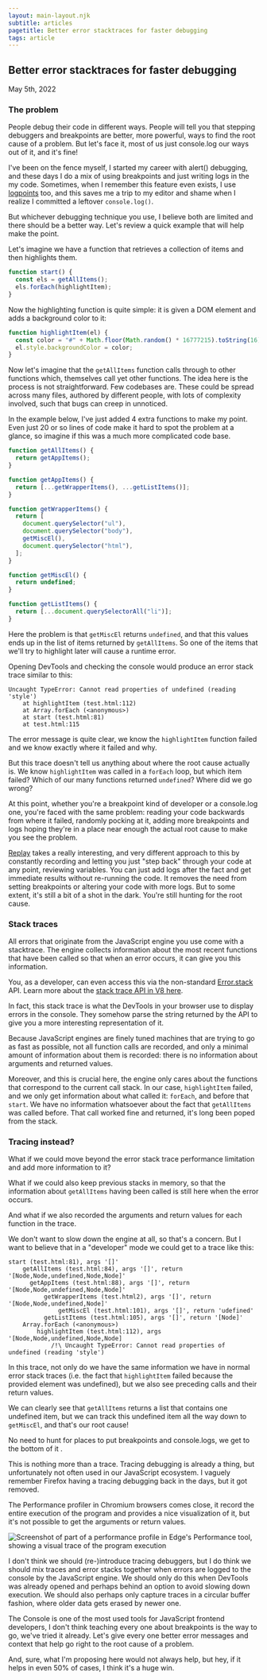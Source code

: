 ```yaml
---
layout: main-layout.njk
subtitle: articles
pagetitle: Better error stacktraces for faster debugging
tags: article
---
```

<link href="https://unpkg.com/prismjs@1.20.0/themes/prism-okaidia.css" rel="stylesheet">

## Better error stacktraces for faster debugging

<time datetime="2022-05-05">May 5th, 2022</time>

### The problem

People debug their code in different ways. People will tell you that stepping debuggers and breakpoints are better, more powerful, ways to find the root cause of a problem. But let's face it, most of us just console.log our ways out of it, and it's fine!

I've been on the fence myself, I started my career with alert() debugging, and these days I do a mix of using breakpoints and just writing logs in the my code. Sometimes, when I remember this feature even exists, I use [logpoints](https://devtoolstips.org/tips/en/use-logpoints/) too, and this saves me a trip to my editor and shame when I realize I committed a leftover `console.log()`.

But whichever debugging technique you use, I believe both are limited and there should be a better way. Let's review a quick example that will help make the point.

Let's imagine we have a function that retrieves a collection of items and then highlights them.

```javascript
function start() {
  const els = getAllItems();
  els.forEach(highlightItem);
}
```

Now the highlighting function is quite simple: it is given a DOM element and adds a background color to it:

```javascript
function highlightItem(el) {
  const color = "#" + Math.floor(Math.random() * 16777215).toString(16);
  el.style.backgroundColor = color;
}
```

Now let's imagine that the `getAllItems` function calls through to other functions which, themselves call yet other functions. The idea here is the process is not straightforward. Few codebases are. These could be spread across many files, authored by different people, with lots of complexity involved, such that bugs can creep in unnoticed.

In the example below, I've just added 4 extra functions to make my point. Even just 20 or so lines of code make it hard to spot the problem at a glance, so imagine if this was a much more complicated code base.

```javascript
function getAllItems() {
  return getAppItems();
}

function getAppItems() {
  return [...getWrapperItems(), ...getListItems()];
}

function getWrapperItems() {
  return [
    document.querySelector("ul"),
    document.querySelector("body"),
    getMiscEl(),
    document.querySelector("html"),
  ];
}

function getMiscEl() {
  return undefined;
}

function getListItems() {
  return [...document.querySelectorAll("li")];
}
```

Here the problem is that `getMiscEl` returns `undefined`, and that this values ends up in the list of items returned by `getAllItems`. So one of the items that we'll try to highlight later will cause a runtime error.

Opening DevTools and checking the console would produce an error stack trace similar to this:

```text
Uncaught TypeError: Cannot read properties of undefined (reading 'style')
    at highlightItem (test.html:112)
    at Array.forEach (<anonymous>)
    at start (test.html:81)
    at test.html:115
```

The error message is quite clear, we know the `highlightItem` function failed and we know exactly where it failed and why.

But this trace doesn't tell us anything about where the root cause actually is. We know `highlightItem` was called in a `forEach` loop, but which item failed? Which of our many functions returned `undefined`? Where did we go wrong?

At this point, whether you're a breakpoint kind of developer or a console.log one, you're faced with the same problem: reading your code backwards from where it failed, randomly pocking at it, adding more breakpoints and logs hoping they're in a place near enough the actual root cause to make you see the problem.

[Replay](https://www.replay.io/) takes a really interesting, and very different approach to this by constantly recording and letting you just "step back" through your code at any point, reviewing variables. You can just add logs after the fact and get immediate results without re-running the code. It removes the need from setting breakpoints or altering your code with more logs. But to some extent, it's still a bit of a shot in the dark. You're still hunting for the root cause.

### Stack traces

All errors that originate from the JavaScript engine you use come with a stacktrace. The engine collects information about the most recent functions that have been called so that when an error occurs, it can give you this information.

You, as a developer, can even access this via the non-standard [Error.stack](https://developer.mozilla.org/docs/Web/JavaScript/Reference/Global_Objects/Error/stack) API. Learn more about the [stack trace API in V8 here](https://v8.dev/docs/stack-trace-api).

In fact, this stack trace is what the DevTools in your browser use to display errors in the console. They somehow parse the string returned by the API to give you a more interesting representation of it.

Because JavaScript engines are finely tuned machines that are trying to go as fast as possible, not all function calls are recorded, and only a minimal amount of information about them is recorded: there is no information about arguments and returned values.

Moreover, and this is crucial here, the engine only cares about the functions that correspond to the current call stack. In our case, `highlightItem` failed, and we only get information about what called it: `forEach`, and before that `start`. We have no information whatsoever about the fact that `getAllItems` was called before. That call worked fine and returned, it's long been poped from the stack.

### Tracing instead?

What if we could move beyond the error stack trace performance limitation and add more information to it?

What if we could also keep previous stacks in memory, so that the information about `getAllItems` having been called is still here when the error occurs.

And what if we also recorded the arguments and return values for each function in the trace.

We don't want to slow down the engine at all, so that's a concern. But I want to believe that in a "developer" mode we could get to a trace like this:

```text
start (test.html:81), args '[]'
    getAllItems (test.html:84), args '[]', return '[Node,Node,undefined,Node,Node]'
      getAppItems (test.html:88), args '[]', return '[Node,Node,undefined,Node,Node]'
          getWrapperItems (test.html2), args '[]', return '[Node,Node,undefined,Node]'
              getMiscEl (test.html:101), args '[]', return 'udefined'
          getListItems (test.html:105), args '[]', return '[Node]'
    Array.forEach (<anonymous>)
        highlightItem (test.html:112), args '[Node,Node,undefined,Node,Node]
            /!\ Uncaught TypeError: Cannot read properties of undefined (reading 'style')
```

In this trace, not only do we have the same information we have in normal error stack traces (i.e. the fact that `highlightItem` failed because the provided element was undefined), but we also see preceding calls and their return values.

We can clearly see that `getAllItems` returns a list that contains one undefined item, but we can track this undefined item all the way down to `getMiscEl`, and that's our root cause!

No need to hunt for places to put breakpoints and console.logs, we get to the bottom of it .

This is nothing more than a trace. Tracing debugging is already a thing, but unfortunately not often used in our JavaScript ecosystem. I vaguely remember Firefox having a tracing debugging back in the days, but it got removed.

The Performance profiler in Chromium browsers comes close, it record the entire execution of the program and provides a nice visualization of it, but it's not possible to get the arguments or return values.

![Screenshot of part of a performance profile in Edge's Performance tool, showing a visual trace of the program execution](/assets/performance-profile.png)

I don't think we should (re-)introduce tracing debuggers, but I do think we should mix traces and error stacks together when errors are logged to the console by the JavaScript engine. We should only do this when DevTools was already opened and perhaps behind an option to avoid slowing down execution. We should also perhaps only capture traces in a circular buffer fashion, where older data gets erased by newer one.

The Console is one of the most used tools for JavaScript frontend developers, I don't think teaching every one about breakpoints is the way to go, we've tried it already. Let's give every one better error messages and context that help go right to the root cause of a problem.

And, sure, what I'm proposing here would not always help, but hey, if it helps in even 50% of cases, I think it's a huge win.
